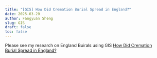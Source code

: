 ```yaml
---
title: "[GIS] How Did Cremation Burial Spread in England?"
date: 2025-03-20
author: Fangyuan Sheng
slug: GIS
draft: false
toc: false
---
```


Please see my research on England Buirals using GIS [How Did Cremation Burial Spread in England?](https://hellenshengfy.github.io/Summative_3.pdf)
   

